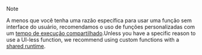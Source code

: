 >[!NOTE]
> <span data-ttu-id="54f21-101">A menos que você tenha uma razão específica para usar uma função sem interface do usuário, recomendamos o uso de funções personalizadas com um [tempo de execução compartilhado](../excel/configure-your-add-in-to-use-a-shared-runtime.md).</span><span class="sxs-lookup"><span data-stu-id="54f21-101">Unless you have a specific reason to use a UI-less function, we recommend using custom functions with a [shared runtime](../excel/configure-your-add-in-to-use-a-shared-runtime.md).</span></span>